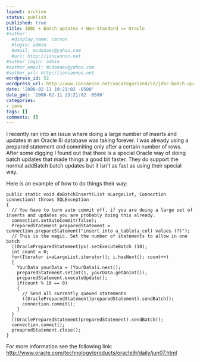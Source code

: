 ```yaml
---
layout: archive
status: publish
published: true
title: JDBC + Batch updates + Non-Standard == Oracle
#author:
  #display_name: carson
  #login: admin
  #email: mcdonaec@yahoo.com
  #url: http://ioncannon.net
#author_login: admin
#author_email: mcdonaec@yahoo.com
#author_url: http://ioncannon.net
wordpress_id: 52
wordpress_url: http://www.ioncannon.net/uncategorized/52/jdbc-batch-updates-non-standard-oracle/
date: '2006-02-11 19:21:02 -0500'
date_gmt: '2006-02-11 23:21:02 -0500'
categories:
- java
tags: []
comments: []
---
```

I recently ran into an issue where doing a large number of inserts and updates in an Oracle 8i database was taking forever. I was already using a prepared statement and commiting only after a certain number of rows. After some digging I found out that there is a special Oracle way of doing batch updates that made things a good bit faster. They do support the normal addBatch batch updates but it isn't as fast as using their special way. 


Here is an example of how to do things their way:


```
public static void doBatchInsert(List aLargeList, Connection connection) throws SQLException
{
  // You have to turn auto commit off, if you are doing a large set of inserts and updates you are probably doing this already.
  connection.setAutoCommit(false);
  PreparedStatement preparedStatement = connection.prepareStatement("insert into a_table(a_col) values (?)");
  // This is the magic. Set the number of statements to allow in one batch
  ((OraclePreparedStatement)ps).setExecuteBatch (10);
  int count = 0;
  for(Iterator i=aLargeList.iterator(); i.hasNext(); count++)
  {
    YourData yourData = (YourData)i.next();
    preparedStatement.setInt(1, yourData.getAnInt());
    preparedStatement.executeUpdate();
    if(count % 10 == 0)
    {
      // Send all currently queued statements
      ((OraclePreparedStatement)preparedStatement).sendBatch();
      connection.commit();
    }
  }
  ((OraclePreparedStatement)preparedStatement).sendBatch();
  connection.commit();
  preapredStatement.close();
}
```


For more information see the following link:
<a href="http://www.oracle.com/technology/products/oracle9i/daily/jun07.html">http://www.oracle.com/technology/products/oracle9i/daily/jun07.html</a>



